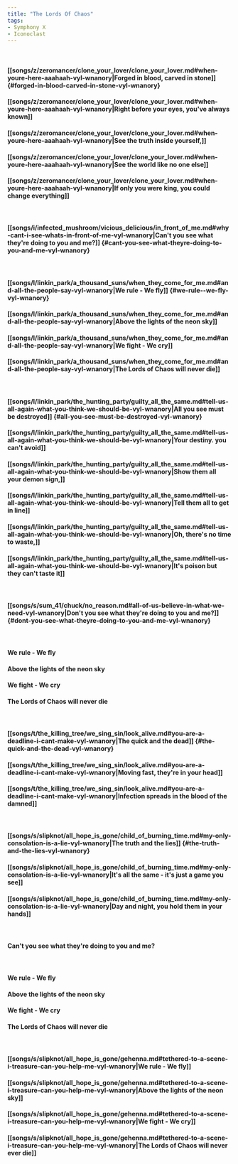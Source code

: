 ```yaml
---
title: "The Lords Of Chaos"
tags:
- Symphony X
- Iconoclast
---
```

&nbsp;
#### [[songs/z/zeromancer/clone_your_lover/clone_your_lover.md#when-youre-here-aaahaah-vyl-wnanory|Forged in blood, carved in stone]] {#forged-in-blood-carved-in-stone-vyl-wnanory}
#### [[songs/z/zeromancer/clone_your_lover/clone_your_lover.md#when-youre-here-aaahaah-vyl-wnanory|Right before your eyes, you've always known]]
#### [[songs/z/zeromancer/clone_your_lover/clone_your_lover.md#when-youre-here-aaahaah-vyl-wnanory|See the truth inside yourself,]]
#### [[songs/z/zeromancer/clone_your_lover/clone_your_lover.md#when-youre-here-aaahaah-vyl-wnanory|See the world like no one else]]
#### [[songs/z/zeromancer/clone_your_lover/clone_your_lover.md#when-youre-here-aaahaah-vyl-wnanory|If only you were king, you could change everything]]
&nbsp;
#### [[songs/i/infected_mushroom/vicious_delicious/in_front_of_me.md#why-cant-i-see-whats-in-front-of-me-vyl-wnanory|Can't you see what they're doing to you and me?]] {#cant-you-see-what-theyre-doing-to-you-and-me-vyl-wnanory}
&nbsp;
#### [[songs/l/linkin_park/a_thousand_suns/when_they_come_for_me.md#and-all-the-people-say-vyl-wnanory|We rule - We fly]] {#we-rule--we-fly-vyl-wnanory}
#### [[songs/l/linkin_park/a_thousand_suns/when_they_come_for_me.md#and-all-the-people-say-vyl-wnanory|Above the lights of the neon sky]]
#### [[songs/l/linkin_park/a_thousand_suns/when_they_come_for_me.md#and-all-the-people-say-vyl-wnanory|We fight - We cry]]
#### [[songs/l/linkin_park/a_thousand_suns/when_they_come_for_me.md#and-all-the-people-say-vyl-wnanory|The Lords of Chaos will never die]]
&nbsp;
#### [[songs/l/linkin_park/the_hunting_party/guilty_all_the_same.md#tell-us-all-again-what-you-think-we-should-be-vyl-wnanory|All you see must be destroyed]] {#all-you-see-must-be-destroyed-vyl-wnanory}
#### [[songs/l/linkin_park/the_hunting_party/guilty_all_the_same.md#tell-us-all-again-what-you-think-we-should-be-vyl-wnanory|Your destiny. you can't avoid]]
#### [[songs/l/linkin_park/the_hunting_party/guilty_all_the_same.md#tell-us-all-again-what-you-think-we-should-be-vyl-wnanory|Show them all your demon sign,]]
#### [[songs/l/linkin_park/the_hunting_party/guilty_all_the_same.md#tell-us-all-again-what-you-think-we-should-be-vyl-wnanory|Tell them all to get in line]]
#### [[songs/l/linkin_park/the_hunting_party/guilty_all_the_same.md#tell-us-all-again-what-you-think-we-should-be-vyl-wnanory|Oh, there's no time to waste,]]
#### [[songs/l/linkin_park/the_hunting_party/guilty_all_the_same.md#tell-us-all-again-what-you-think-we-should-be-vyl-wnanory|It's poison but they can't taste it]]
&nbsp;
#### [[songs/s/sum_41/chuck/no_reason.md#all-of-us-believe-in-what-we-need-vyl-wnanory|Don't you see what they're doing to you and me?]] {#dont-you-see-what-theyre-doing-to-you-and-me-vyl-wnanory}
&nbsp;
#### We rule - We fly
#### Above the lights of the neon sky
#### We fight - We cry
#### The Lords of Chaos will never die
&nbsp;
#### [[songs/t/the_killing_tree/we_sing_sin/look_alive.md#you-are-a-deadline-i-cant-make-vyl-wnanory|The quick and the dead]] {#the-quick-and-the-dead-vyl-wnanory}
#### [[songs/t/the_killing_tree/we_sing_sin/look_alive.md#you-are-a-deadline-i-cant-make-vyl-wnanory|Moving fast, they're in your head]]
#### [[songs/t/the_killing_tree/we_sing_sin/look_alive.md#you-are-a-deadline-i-cant-make-vyl-wnanory|Infection spreads in the blood of the damned]]
&nbsp;
#### [[songs/s/slipknot/all_hope_is_gone/child_of_burning_time.md#my-only-consolation-is-a-lie-vyl-wnanory|The truth and the lies]] {#the-truth-and-the-lies-vyl-wnanory}
#### [[songs/s/slipknot/all_hope_is_gone/child_of_burning_time.md#my-only-consolation-is-a-lie-vyl-wnanory|It's all the same - it's just a game you see]]
#### [[songs/s/slipknot/all_hope_is_gone/child_of_burning_time.md#my-only-consolation-is-a-lie-vyl-wnanory|Day and night, you hold them in your hands]]
&nbsp;
#### Can't you see what they're doing to you and me?
&nbsp;
#### We rule - We fly
#### Above the lights of the neon sky
#### We fight - We cry
#### The Lords of Chaos will never die
&nbsp;
#### [[songs/s/slipknot/all_hope_is_gone/gehenna.md#tethered-to-a-scene-i-treasure-can-you-help-me-vyl-wnanory|We rule - We fly]]
#### [[songs/s/slipknot/all_hope_is_gone/gehenna.md#tethered-to-a-scene-i-treasure-can-you-help-me-vyl-wnanory|Above the lights of the neon sky]]
#### [[songs/s/slipknot/all_hope_is_gone/gehenna.md#tethered-to-a-scene-i-treasure-can-you-help-me-vyl-wnanory|We fight - We cry]]
#### [[songs/s/slipknot/all_hope_is_gone/gehenna.md#tethered-to-a-scene-i-treasure-can-you-help-me-vyl-wnanory|The Lords of Chaos will never ever die]]
